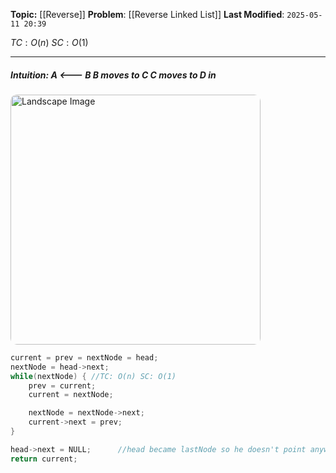 **Topic:**  [[Reverse]]
**Problem**:  [[Reverse Linked List]]
**Last Modified**: `2025-05-11 20:39`

 $TC: O(n)$
 $SC: O(1)$

---
##### **Intuition**: A <--- B  B moves to C  C moves to D in 

<img src="1.png" style="border-radius: 10px" alt="Landscape Image" width="400" height="auto"/>
 
```cpp
current = prev = nextNode = head;
nextNode = head->next;
while(nextNode) { //TC: O(n) SC: O(1)
	prev = current;
	current = nextNode;

	nextNode = nextNode->next;
	current->next = prev;
}

head->next = NULL;      //head became lastNode so he doesn't point anywhere
return current;
```
